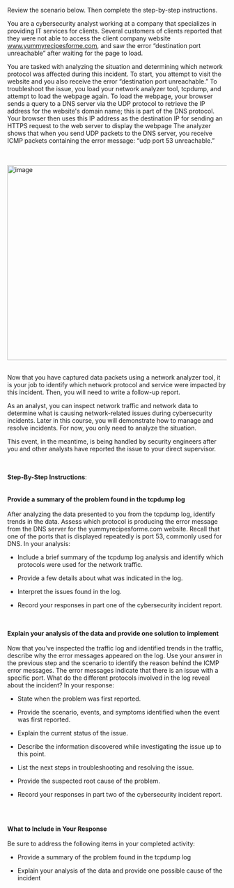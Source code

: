 Review the scenario below. Then complete the step-by-step instructions.

You are a cybersecurity analyst working at a company that specializes in providing IT services for clients. Several customers of clients reported that they were not able to access the client company website www.yummyrecipesforme.com, and saw the error “destination port unreachable” after waiting for the page to load. 

You are tasked with analyzing the situation and determining which network protocol was affected during this incident. To start, you attempt to visit the website and you also receive the error “destination port unreachable.” To troubleshoot the issue, you load your network analyzer tool, tcpdump, and attempt to load the webpage again. To load the webpage, your browser sends a query to a DNS server via the UDP protocol to retrieve the IP address for the website's domain name; this is part of the DNS protocol. Your browser then uses this IP address as the destination IP for sending an HTTPS request to the web server to display the webpage  The analyzer shows that when you send UDP packets to the DNS server, you receive ICMP packets containing the error message: “udp port 53 unreachable.” 

<br><br>
<img width="902" height="448" alt="image" src="https://github.com/user-attachments/assets/137ab3dd-d503-4150-a8fd-387e4e1e2e5e" />
<br><br>

Now that you have captured data packets using a network analyzer tool, it is your job to identify which network protocol and service were impacted by this incident. Then, you will need to write a follow-up report. 

As an analyst, you can inspect network traffic and network data to determine what is causing network-related issues during cybersecurity incidents. Later in this course, you will demonstrate how to manage and resolve incidents. For now, you only need to analyze the situation. 

This event, in the meantime, is being handled by security engineers after you and other analysts have reported the issue to your direct supervisor. 


<br> <br>
**Step-By-Step Instructions**:
<br><br><br>
**Provide a summary of the problem found in the tcpdump log**<br><br>
After analyzing the data presented to you from the tcpdump log, identify trends in the data. Assess which protocol is producing the error message from the DNS server for the yummyrecipesforme.com website. Recall that one of the ports that is displayed repeatedly is port 53, commonly used for DNS. In your analysis:  

- Include a brief summary of the tcpdump log analysis and identify which protocols were used for the network traffic.

- Provide a few details about what was indicated in the log.

- Interpret the issues found in the log.

- Record your responses in part one of the cybersecurity incident report.  

<br> <br>
**Explain your analysis of the data and provide one solution to implement**<br><br>
Now that you’ve inspected the traffic log and identified trends in the traffic, describe why the error messages appeared on the log. Use your answer in the previous step and the scenario to identify the reason behind the ICMP error messages. The error messages indicate that there is an issue with a specific port. What do the different protocols involved in the log reveal about the incident? In your response:

- State when the problem was first reported.

- Provide the scenario, events, and symptoms identified when the event was first reported.

- Explain the current status of the issue.  

- Describe the information discovered while investigating the issue up to this point.

- List the next steps in troubleshooting and resolving the issue.

- Provide the suspected root cause of the problem.

- Record your responses in part two of the cybersecurity incident report. 


<br> <br>

**What to Include in Your Response**<br><br>
Be sure to address the following items in your completed activity:   

- Provide a summary of the problem found in the tcpdump log

- Explain your analysis of the data and provide one possible cause of the incident
